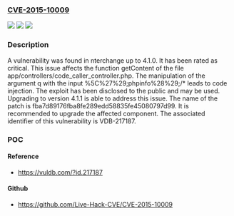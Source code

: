### [CVE-2015-10009](https://cve.mitre.org/cgi-bin/cvename.cgi?name=CVE-2015-10009)
![](https://img.shields.io/static/v1?label=Product&message=nterchange&color=blue)
![](https://img.shields.io/static/v1?label=Version&message=%3D%204.0%20&color=brighgreen)
![](https://img.shields.io/static/v1?label=Vulnerability&message=CWE-94%20Code%20Injection&color=brighgreen)

### Description

A vulnerability was found in nterchange up to 4.1.0. It has been rated as critical. This issue affects the function getContent of the file app/controllers/code_caller_controller.php. The manipulation of the argument q with the input %5C%27%29;phpinfo%28%29;/* leads to code injection. The exploit has been disclosed to the public and may be used. Upgrading to version 4.1.1 is able to address this issue. The name of the patch is fba7d89176fba8fe289edd58835fe45080797d99. It is recommended to upgrade the affected component. The associated identifier of this vulnerability is VDB-217187.

### POC

#### Reference
- https://vuldb.com/?id.217187

#### Github
- https://github.com/Live-Hack-CVE/CVE-2015-10009

